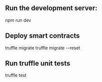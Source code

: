 ## Run the development server:
npm run dev

## Deploy smart contracts
truffle migrate
truffle migrate --reset

## Run truffle unit tests
truffle test